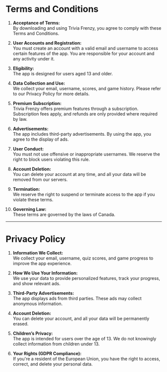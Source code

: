 
# Terms and Conditions

1. **Acceptance of Terms:**  
   By downloading and using Trivia Frenzy, you agree to comply with these Terms and Conditions.

2. **User Accounts and Registration:**  
   You must create an account with a valid email and username to access certain features of the app. You are responsible for your account and any activity under it.

3. **Eligibility:**  
   The app is designed for users aged 13 and older.

4. **Data Collection and Use:**  
   We collect your email, username, scores, and game history. Please refer to our Privacy Policy for more details.

5. **Premium Subscription:**  
   Trivia Frenzy offers premium features through a subscription. Subscription fees apply, and refunds are only provided where required by law.

6. **Advertisements:**  
   The app includes third-party advertisements. By using the app, you agree to the display of ads.

7. **User Conduct:**  
   You must not use offensive or inappropriate usernames. We reserve the right to block users violating this rule.

8. **Account Deletion:**  
   You can delete your account at any time, and all your data will be removed from our servers.

9. **Termination:**  
   We reserve the right to suspend or terminate access to the app if you violate these terms.

10. **Governing Law:**  
    These terms are governed by the laws of Canada.

---

# Privacy Policy

1. **Information We Collect:**  
   We collect your email, username, quiz scores, and game progress to improve the app experience.

2. **How We Use Your Information:**  
   We use your data to provide personalized features, track your progress, and show relevant ads.

3. **Third-Party Advertisements:**  
   The app displays ads from third parties. These ads may collect anonymous information.

4. **Account Deletion:**  
   You can delete your account, and all your data will be permanently erased.

5. **Children’s Privacy:**  
   The app is intended for users over the age of 13. We do not knowingly collect information from children under 13.

6. **Your Rights (GDPR Compliance):**  
   If you're a resident of the European Union, you have the right to access, correct, and delete your personal data.
